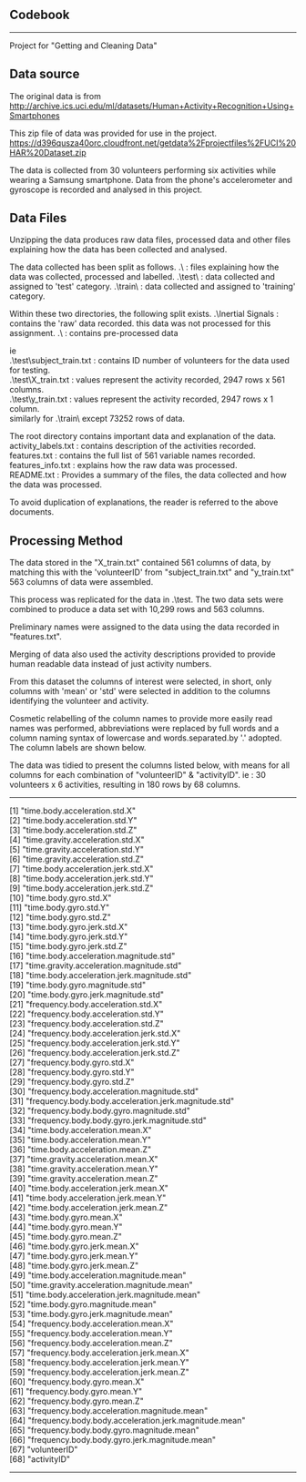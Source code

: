 ## Codebook  
---------------------------------------------------------  
Project for "Getting and Cleaning Data"  

## Data source  

The original data is from  
http://archive.ics.uci.edu/ml/datasets/Human+Activity+Recognition+Using+Smartphones 

This zip file of data was provided for use in the project.  
https://d396qusza40orc.cloudfront.net/getdata%2Fprojectfiles%2FUCI%20HAR%20Dataset.zip  

The data is collected from 30 volunteers performing six activities while wearing a Samsung smartphone. Data from the phone's accelerometer and gyroscope is recorded and analysed in this project.  


## Data Files  

Unzipping the data produces raw data files, processed data and other files explaining how the data has been collected and analysed.  

The data collected has been split as follows.
.\                         : files explaining how the data was collected, processed and labelled.
.\test\                    : data collected and assigned to 'test' category.
.\train\                   : data collected and assigned to 'training' category.

Within these two directories, the following split exists.
.\Inertial Signals        : contains the 'raw' data recorded. this data was not processed for this assignment.
.\                        : contains pre-processed data 



ie  
.\test\subject_train.txt   : contains ID number of volunteers for the data used for testing.  
.\test\X_train.txt         : values represent the activity recorded, 2947 rows x 561 columns.  
.\test\y_train.txt         : values represent the activity recorded, 2947 rows x   1 column.  
similarly for .\train\ except 73252 rows of data.  

The root directory contains important data and explanation of the data.  
activity_labels.txt        : contains description of the activities recorded.  
features.txt               : contains the full list of 561 variable names recorded.  
features_info.txt          : explains how the raw data was processed.  
README.txt                 : Provides a summary of the files, the data collected and how the data was processed.

To avoid duplication of explanations, the reader is referred to the above documents.

## Processing Method

The data stored in the "X_train.txt" contained 561 columns of data, by matching this with the 'volunteerID' from "subject_train.txt" and "y_train.txt" 563 columns of data were assembled.  

This process was replicated for the data in .\test\. The two data sets were combined to produce a data set with 10,299 rows and 563 columns.

Preliminary names were assigned to the data using the data recorded in "features.txt".

Merging of data also used the activity descriptions provided to provide human readable data instead of just activity numbers.

From this dataset the columns of interest were selected, in short, only columns with 'mean' or 'std' were selected in addition to the columns identifying the volunteer and activity.  

Cosmetic relabelling of the column names to provide more easily read names was performed, abbreviations were replaced by full words and a column naming syntax of lowercase and words.separated.by '.' adopted.  The column labels are shown below.

The data was tidied to present the columns listed below, with means for all columns for each combination of "volunteerID" & "activityID". 
ie : 30 volunteers x 6 activities, resulting in 180 rows by 68 columns.

------------------------------------------------------------------------------  
[1] "time.body.acceleration.std.X"                        
 [2] "time.body.acceleration.std.Y"                        
 [3] "time.body.acceleration.std.Z"                        
 [4] "time.gravity.acceleration.std.X"                     
 [5] "time.gravity.acceleration.std.Y"                     
 [6] "time.gravity.acceleration.std.Z"                     
 [7] "time.body.acceleration.jerk.std.X"                   
 [8] "time.body.acceleration.jerk.std.Y"                   
 [9] "time.body.acceleration.jerk.std.Z"                   
[10] "time.body.gyro.std.X"                                
[11] "time.body.gyro.std.Y"                                
[12] "time.body.gyro.std.Z"                                
[13] "time.body.gyro.jerk.std.X"                           
[14] "time.body.gyro.jerk.std.Y"                           
[15] "time.body.gyro.jerk.std.Z"                           
[16] "time.body.acceleration.magnitude.std"                
[17] "time.gravity.acceleration.magnitude.std"             
[18] "time.body.acceleration.jerk.magnitude.std"           
[19] "time.body.gyro.magnitude.std"                        
[20] "time.body.gyro.jerk.magnitude.std"                   
[21] "frequency.body.acceleration.std.X"                   
[22] "frequency.body.acceleration.std.Y"                   
[23] "frequency.body.acceleration.std.Z"                   
[24] "frequency.body.acceleration.jerk.std.X"              
[25] "frequency.body.acceleration.jerk.std.Y"              
[26] "frequency.body.acceleration.jerk.std.Z"              
[27] "frequency.body.gyro.std.X"                           
[28] "frequency.body.gyro.std.Y"                           
[29] "frequency.body.gyro.std.Z"                           
[30] "frequency.body.acceleration.magnitude.std"           
[31] "frequency.body.body.acceleration.jerk.magnitude.std"   
[32] "frequency.body.body.gyro.magnitude.std"              
[33] "frequency.body.body.gyro.jerk.magnitude.std"         
[34] "time.body.acceleration.mean.X"                       
[35] "time.body.acceleration.mean.Y"                       
[36] "time.body.acceleration.mean.Z"                       
[37] "time.gravity.acceleration.mean.X"                    
[38] "time.gravity.acceleration.mean.Y"                    
[39] "time.gravity.acceleration.mean.Z"                    
[40] "time.body.acceleration.jerk.mean.X"                  
[41] "time.body.acceleration.jerk.mean.Y"                  
[42] "time.body.acceleration.jerk.mean.Z"                  
[43] "time.body.gyro.mean.X"                               
[44] "time.body.gyro.mean.Y"                               
[45] "time.body.gyro.mean.Z"                               
[46] "time.body.gyro.jerk.mean.X"                          
[47] "time.body.gyro.jerk.mean.Y"                          
[48] "time.body.gyro.jerk.mean.Z"                          
[49] "time.body.acceleration.magnitude.mean"               
[50] "time.gravity.acceleration.magnitude.mean"            
[51] "time.body.acceleration.jerk.magnitude.mean"          
[52] "time.body.gyro.magnitude.mean"                       
[53] "time.body.gyro.jerk.magnitude.mean"                  
[54] "frequency.body.acceleration.mean.X"                  
[55] "frequency.body.acceleration.mean.Y"                  
[56] "frequency.body.acceleration.mean.Z"                  
[57] "frequency.body.acceleration.jerk.mean.X"             
[58] "frequency.body.acceleration.jerk.mean.Y"             
[59] "frequency.body.acceleration.jerk.mean.Z"              
[60] "frequency.body.gyro.mean.X"                          
[61] "frequency.body.gyro.mean.Y"                          
[62] "frequency.body.gyro.mean.Z"                          
[63] "frequency.body.acceleration.magnitude.mean"          
[64] "frequency.body.body.acceleration.jerk.magnitude.mean"  
[65] "frequency.body.body.gyro.magnitude.mean"             
[66] "frequency.body.body.gyro.jerk.magnitude.mean"        
[67] "volunteerID"                                         
[68] "activityID"  

------------------------------------------------------------------------------  

